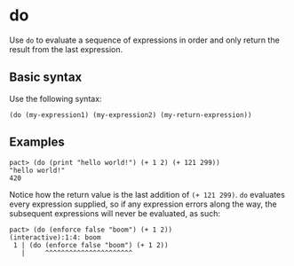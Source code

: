 # do

Use `do` to evaluate a sequence of expressions in order and only return the result from the last expression.

## Basic syntax

Use the following syntax:

```pact
(do (my-expression1) (my-expression2) (my-return-expression))
```

## Examples

```pact
pact> (do (print "hello world!") (+ 1 2) (+ 121 299))
"hello world!"
420
```

Notice how the return value is the last addition of `(+ 121 299)`. `do` evaluates every expression supplied, so if any expression errors along the way, the subsequent expressions will never be evaluated, as such:

```pact
pact> (do (enforce false "boom") (+ 1 2))
(interactive):1:4: boom
 1 | (do (enforce false "boom") (+ 1 2))
   |     ^^^^^^^^^^^^^^^^^^^^^^
```
